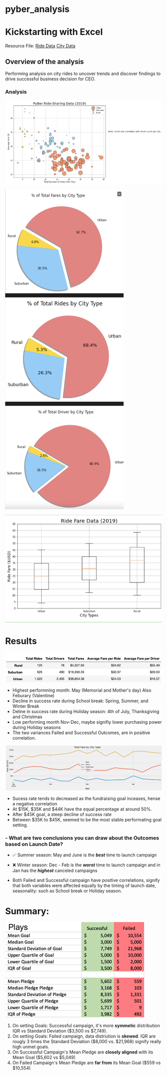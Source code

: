 # pyber_analysis

# Kickstarting with Excel
Resource File: [Ride Data](https://github.com/aimeeyen/pyber_analysis/blob/main/Resources/ride_data.csv)
               [City Data](https://github.com/aimeeyen/pyber_analysis/blob/main/Resources/city_data.csv)

## Overview of the analysis
Performing analysis on city rides to uncover trends and discover findings to drive successful business decision for CEO. 

### Analysis 

 
 ![Bubble Chart](https://github.com/aimeeyen/pyber_analysis/blob/main/Resources/PyBer%20Ride-Sharing%20Data%20(2019).png)
 
 ![Pie Charts](https://github.com/aimeeyen/pyber_analysis/blob/main/Resources/PyBer%20Data%20Pie%20Chart.png)
 
 ![Pie Charts](https://github.com/aimeeyen/pyber_analysis/blob/main/Resources/Ride%20Fare%20Data%20(2019).png)


# Results

 ![PyBer Fare Summary](https://github.com/aimeeyen/pyber_analysis/blob/main/Resources/PyBer_fare_summary.png)
 - Highest performning month: May (Memorial and Mother's day) Also Feburary (Valentine)
 - Decline in success rate during School break: Spring, Summer, and Winter Break
 - Deline in success rate during Holiday season: 4th of July, Thanksgiving and Christmas
 - Low performing month Nov-Dec, maybe signifiy lower purchasing power during Holiday seasons
 - The two variances Failed and Successful Outcomes, are in positive correlation. 
 
 ![Total Fare by City Type](https://github.com/aimeeyen/pyber_analysis/blob/main/Resources/Total%20Fare%20by%20City%20Type.png)
 - Sucess rate tends to decreased as the fundraising goal inceases, hense a negative correlation 
 - At $15K, $35K and $44K have the equal percentage at around 50%.
 - After $45K goal, a steep decline of success rate
 - Between $35K to $45K, seemed to be the most stable performating goal setting.  
 
### - What are two conclusions you can draw about the Outcomes based on Launch Date?


   - :white_check_mark: Summer season: May and June is the ***best*** time to launch campaign

   - :x: Winter season: Dec - Feb is the ***worst*** time to launch campaign and in Jan has the ***highest*** canceled campaigns

   - Both Failed and Successful campaign have positive correlations, signify that both variables were affected equally by the timing of launch date, seasonality: such as School break or Holiday season. 



# Summary:
![Descriptive Statistics](https://github.com/aimeeyen/kickstarter-analysis/blob/main/Descriptive%20Statistics.png)

  1. On setting Goals: Successful campaign, it's more **symmetic** distribution IQR vs Standard Deviation ($3,500 vs $7,749).
  2. On setting Goals: Failed campaign, data distriution is **skewed**. IQR are rougly 3 times the Standard Deviation ($8,000 vs. $21,968) signify really high unmet goals.
  3. On Successful Campaign's Mean Pledge are **closely aligned** with its Mean Goal ($5,602 vs $5,049)
  4. On Failed Campaign's Mean Pledge are **far from** its Mean Goal ($559 vs $10,554)

